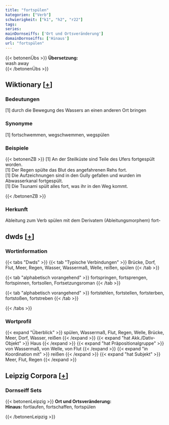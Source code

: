 ```yaml
---
title: "fortspülen"
kategorien: ["Verb"]
schwierigkeit: ["k1", "h2", "r22"]
tags:
series:
mainDornseiffs: ['Ort und Ortsveränderung']
domainDornseiffs: ['Hinaus']
url: "fortspülen"
---
```


{{< betonenÜbs >}}
**Übersetzung:**  
wash away  
{{< /betonenÜbs >}}

## Wiktionary [[+](https://de.wiktionary.org/wiki/fortspülen)]

### Bedeutungen
[1] durch die Bewegung des Wassers an einen anderen Ort bringen  

### Synonyme
[1] fortschwemmen, wegschwemmen, wegspülen  

### Beispiele
{{< betonenZB >}}
[1] An der Steilküste sind Teile des Ufers fortgespült worden.  
[1] Der Regen spülte das Blut des angefahrenen Rehs fort.  
[1] Die Aufzeichnungen sind in den Gully gefallen und wurden im Abwasserkanal fortgespült.  
[1] Die Tsunami spült alles fort, was ihr in den Weg kommt.  

{{< /betonenZB >}}
### Herkunft
Ableitung zum Verb spülen mit dem Derivatem (Ableitungsmorphem) fort-  



## dwds [[+](https://www.dwds.de/wb/fortspülen)]

### Wortinformation
{{< tabs "Dwds" >}}
{{< tab "Typische Verbindungen" >}}
Brücke, Dorf, Flut, Meer, Regen, Wasser, Wassermaß, Welle, reißen, spülen
{{< /tab >}}

{{< tab "alphabetisch vorangehend" >}}
fortspringen, fortsprengen, fortspinnen, fortsollen, Fortsetzungsroman
{{< /tab >}}

{{< tab "alphabetisch vorangehend" >}}
fortstehlen, fortstellen, fortsterben, fortstoßen, fortstreben
{{< /tab >}}

{{< /tabs >}}

### Wortprofil
{{< expand "Überblick" >}} spülen, Wassermaß, Flut, Regen, Welle, Brücke, Meer, Dorf, Wasser, reißen {{< /expand >}}
{{< expand "hat Akk./Dativ-Objekt" >}} Haus {{< /expand >}}
{{< expand "hat Präpositionalgruppe" >}} von Wassermaß, von Welle, von Flut {{< /expand >}}
{{< expand "in Koordination mit" >}} reißen {{< /expand >}}
{{< expand "hat Subjekt" >}} Meer, Flut, Regen {{< /expand >}}

## Leipzig Corpora [[+](https://corpora.uni-leipzig.de/en/res?word=fortspülen&corpusId=deu_newscrawl-public_2018)]

### Dornseiff Sets
{{< betonenLeipzig >}}
**Ort und Ortsveränderung:**  
**Hinaus:** fortlaufen, fortschaffen, fortspülen  

{{< /betonenLeipzig >}}
